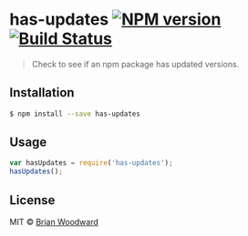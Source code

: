# has-updates [![NPM version](https://badge.fury.io/js/has-updates.svg)](https://npmjs.org/package/has-updates) [![Build Status](https://travis-ci.org/doowb/has-updates.svg?branch=master)](https://travis-ci.org/doowb/has-updates)

> Check to see if an npm package has updated versions.

## Installation

```sh
$ npm install --save has-updates
```

## Usage

```js
var hasUpdates = require('has-updates');
hasUpdates();
```

## License

MIT © [Brian Woodward](https://github.com/doowb)
